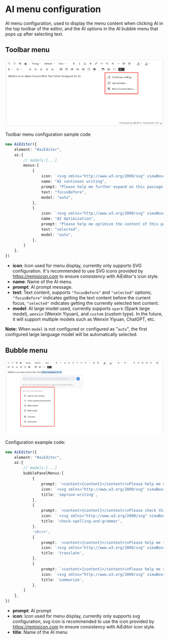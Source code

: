 # AI menu configuration

AI menu configuration, used to display the menu content when clicking AI in the top toolbar of the editor, and the AI ​​options in the AI ​​bubble menu that pops up after selecting text.

## Toolbar menu

![](../assets/image/ai-menu.png)

Toolbar menu configuration sample code

```typescript
new AiEditor({
    element: "#aiEditor",
    ai:{
        // models:{...]
        menus:[
            {
                icon: `<svg xmlns="http://www.w3.org/2000/svg" viewBox="0 0 24 24"><path fill="none" d="M0 0h24v24H0z"></path><path d="M4 18.9997H20V13.9997H22V19.9997C22 20.552 21.5523 20.9997 21 20.9997H3C2.44772 20.9997 2 20.552 2 19.9997V13.9997H4V18.9997ZM16.1716 6.9997L12.2218 3.04996L13.636 1.63574L20 7.9997L13.636 14.3637L12.2218 12.9495L16.1716 8.9997H5V6.9997H16.1716Z"></path></svg>`,
                name: "AI continues writing",
                prompt: "Please help me further expand on this passage.",
                text: "focusBefore",
                model: "auto",
            },
            {
                icon: `<svg xmlns="http://www.w3.org/2000/svg" viewBox="0 0 24 24"><path fill="none" d="M0 0h24v24H0z"></path><path d="M15 5.25C16.7949 5.25 18.25 3.79493 18.25 2H19.75C19.75 3.79493 21.2051 5.25 23 5.25V6.75C21.2051 6.75 19.75 8.20507 19.75 10H18.25C18.25 8.20507 16.7949 6.75 15 6.75V5.25ZM4 7C4 5.89543 4.89543 5 6 5H13V3H6C3.79086 3 2 4.79086 2 7V17C2 19.2091 3.79086 21 6 21H18C20.2091 21 22 19.2091 22 17V12H20V17C20 18.1046 19.1046 19 18 19H6C4.89543 19 4 18.1046 4 17V7Z"></path></svg>`,
                name: "AI Optimization",
                prompt: "Please help me optimize the content of this passage and provide the result.",
                text: "selected",
                model: "auto",
            },
        ]
    },
})
```


- **icon**: Icon used for menu display, currently only supports SVG configuration. It's recommended to use SVG icons provided by https://remixicon.com to ensure consistency with AiEditor's icon style.
- **name**: Name of the AI menu.
- **prompt**: AI prompt message.
- **text**: Text content, supports `"focusBefore"` and `"selected"` options; `"focusBefore"` indicates getting the text content before the current focus, `"selected"` indicates getting the currently selected text content.
- **model**: AI large model used, currently supports `spark` (Spark large model), `wenxin` (Wenxin Yiyuan), and `custom` (custom type). In the future, it will support multiple models such as Wenxin Yiyuan, ChatGPT, etc.

**Note:** When `model` is not configured or configured as "`auto`", the first configured large language model will be automatically selected.


## Bubble menu

![](../assets/image/ai-bubble-menus.png)

Configuration example code:

```typescript
new AiEditor({
    element: "#aiEditor",
    ai:{
        // models:{...]
        bubblePanelMenus:[
            {
                prompt: `<content>{content}</content>\nPlease help me optimize this content and return the optimized results directly.`,
                icon: `<svg xmlns="http://www.w3.org/2000/svg" viewBox="0 0 24 24" fill="currentColor"><path d="M15.1986 9.94447C14.7649 9.5337 14.4859 8.98613 14.4085 8.39384L14.0056 5.31138L11.275 6.79724C10.7503 7.08274 10.1433 7.17888 9.55608 7.06948L6.49998 6.50015L7.06931 9.55625C7.17871 10.1435 7.08257 10.7505 6.79707 11.2751L5.31121 14.0057L8.39367 14.4086C8.98596 14.4861 9.53353 14.7651 9.94431 15.1987L12.0821 17.4557L13.4178 14.6486C13.6745 14.1092 14.109 13.6747 14.6484 13.418L17.4555 12.0823L15.1986 9.94447ZM15.2238 15.5079L13.0111 20.1581C12.8687 20.4573 12.5107 20.5844 12.2115 20.442C12.1448 20.4103 12.0845 20.3665 12.0337 20.3129L8.49229 16.5741C8.39749 16.474 8.27113 16.4096 8.13445 16.3918L3.02816 15.7243C2.69958 15.6814 2.46804 15.3802 2.51099 15.0516C2.52056 14.9784 2.54359 14.9075 2.5789 14.8426L5.04031 10.3192C5.1062 10.1981 5.12839 10.058 5.10314 9.92253L4.16 4.85991C4.09931 4.53414 4.3142 4.22086 4.63997 4.16017C4.7126 4.14664 4.78711 4.14664 4.85974 4.16017L9.92237 5.10331C10.0579 5.12855 10.198 5.10637 10.319 5.04048L14.8424 2.57907C15.1335 2.42068 15.4979 2.52825 15.6562 2.81931C15.6916 2.88421 15.7146 2.95507 15.7241 3.02833L16.3916 8.13462C16.4095 8.2713 16.4739 8.39766 16.5739 8.49245L20.3127 12.0338C20.5533 12.2617 20.5636 12.6415 20.3357 12.8821C20.2849 12.9357 20.2246 12.9795 20.1579 13.0112L15.5078 15.224C15.3833 15.2832 15.283 15.3835 15.2238 15.5079ZM16.0206 17.435L17.4348 16.0208L21.6775 20.2634L20.2633 21.6776L16.0206 17.435Z"></path></svg>`,
                title: 'improve-writing',
            },
            {
                prompt: `<content>{content}</content>\nPlease check this paragraph for spelling or grammatical errors.`,
                icon: ` <svg xmlns="http://www.w3.org/2000/svg" viewBox="0 0 24 24" fill="currentColor"><path d="M12 19C12.8284 19 13.5 19.6716 13.5 20.5C13.5 21.3284 12.8284 22 12 22C11.1716 22 10.5 21.3284 10.5 20.5C10.5 19.6716 11.1716 19 12 19ZM6.5 19C7.32843 19 8 19.6716 8 20.5C8 21.3284 7.32843 22 6.5 22C5.67157 22 5 21.3284 5 20.5C5 19.6716 5.67157 19 6.5 19ZM17.5 19C18.3284 19 19 19.6716 19 20.5C19 21.3284 18.3284 22 17.5 22C16.6716 22 16 21.3284 16 20.5C16 19.6716 16.6716 19 17.5 19ZM13 2V4H19V6L17.0322 6.0006C16.2423 8.3666 14.9984 10.5065 13.4107 12.302C14.9544 13.6737 16.7616 14.7204 18.7379 15.3443L18.2017 17.2736C15.8917 16.5557 13.787 15.3326 12.0005 13.7257C10.214 15.332 8.10914 16.5553 5.79891 17.2734L5.26257 15.3442C7.2385 14.7203 9.04543 13.6737 10.5904 12.3021C9.46307 11.0285 8.50916 9.58052 7.76789 8.00128L10.0074 8.00137C10.5706 9.03952 11.2401 10.0037 11.9998 10.8772C13.2283 9.46508 14.2205 7.81616 14.9095 6.00101L5 6V4H11V2H13Z"></path></svg>`,
                title: 'check-spelling-and-grammar',
            },
            '<hr/>',
            {
                prompt: `<content>{content}</content>\nPlease help me translate the above...`,
                icon: `<svg xmlns="http://www.w3.org/2000/svg" viewBox="0 0 24 24" fill="currentColor"><path d="M5 15V17C5 18.0544 5.81588 18.9182 6.85074 18.9945L7 19H10V21H7C4.79086 21 3 19.2091 3 17V15H5ZM18 10L22.4 21H20.245L19.044 18H14.954L13.755 21H11.601L16 10H18ZM17 12.8852L15.753 16H18.245L17 12.8852ZM8 2V4H12V11H8V14H6V11H2V4H6V2H8ZM17 3C19.2091 3 21 4.79086 21 7V9H19V7C19 5.89543 18.1046 5 17 5H14V3H17ZM6 6H4V9H6V6ZM10 6H8V9H10V6Z"></path></svg>`,
                title: 'translate',
            },
            {
                prompt: `<content>{content}</content>\nPlease help me summarize the above content and return the summary results directly`,
                icon: `<svg xmlns="http://www.w3.org/2000/svg" viewBox="0 0 24 24" fill="currentColor"><path d="M18 3C19.6569 3 21 4.34315 21 6C21 7.65685 19.6569 9 18 9H15C13.6941 9 12.5831 8.16562 12.171 7.0009L11 7C9.9 7 9 7.9 9 9L9.0009 9.17102C10.1656 9.58312 11 10.6941 11 12C11 13.3059 10.1656 14.4169 9.0009 14.829L9 15C9 16.1 9.9 17 11 17L12.1707 17.0001C12.5825 15.8349 13.6937 15 15 15H18C19.6569 15 21 16.3431 21 18C21 19.6569 19.6569 21 18 21H15C13.6941 21 12.5831 20.1656 12.171 19.0009L11 19C8.79 19 7 17.21 7 15H5C3.34315 15 2 13.6569 2 12C2 10.3431 3.34315 9 5 9H7C7 6.79086 8.79086 5 11 5L12.1707 5.00009C12.5825 3.83485 13.6937 3 15 3H18ZM18 17H15C14.4477 17 14 17.4477 14 18C14 18.5523 14.4477 19 15 19H18C18.5523 19 19 18.5523 19 18C19 17.4477 18.5523 17 18 17ZM8 11H5C4.44772 11 4 11.4477 4 12C4 12.5523 4.44772 13 5 13H8C8.55228 13 9 12.5523 9 12C9 11.4477 8.55228 11 8 11ZM18 5H15C14.4477 5 14 5.44772 14 6C14 6.55228 14.4477 7 15 7H18C18.5523 7 19 6.55228 19 6C19 5.44772 18.5523 5 18 5Z"></path></svg>`,
                title: 'summarize',
            },
        ]
    },
})
```

- **prompt**: AI prompt
- **icon**: Icon used for menu display, currently only supports svg configuration, svg icon is recommended to use the icon provided by https://remixicon.com to ensure consistency with AiEditor icon style.
- **title**: Name of the AI menu